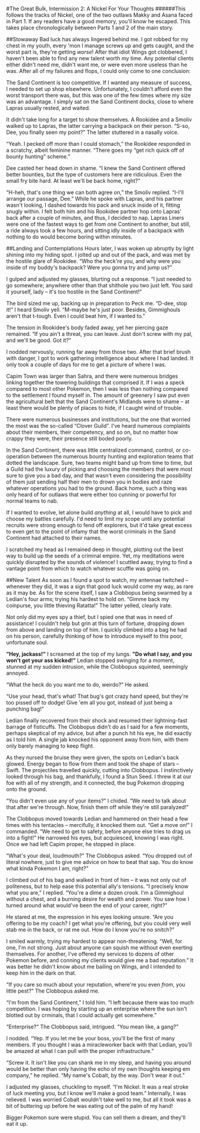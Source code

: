 #The Great Bulk, Intermission 2: A Nickel For Your Thoughts
######This follows the tracks of Nickel, one of the two outlaws Makky and Asana faced in Part 1. If any readers have a good memory, you'll know he escaped. This takes place chronologically between Parts 1 and 2 of the main story.

##Stowaway
Bad luck has always lingered behind me. I got robbed for my chest in my youth, every 'mon I manage screws up and gets caught, and the worst part is, they're getting *worse*! After that idiot Wings got clobbered, I haven't been able to find any new talent worth my time. Any potential clients either didn't need me, didn't want me, or were even more useless than he was. After all of my failures and flops, I could only come to one conclusion:

The Sand Continent is too competitive. If I wanted any measure of success, I needed to set up shop elsewhere. Unfortunately, I couldn't afford even the worst transport there was, but this was one of the few times where my size was an advantage. I simply sat on the Sand Continent docks, close to where Lapras usually rested, and waited.

It didn't take long for a target to show themselves. A Rookidee and a Smoliv walked up to Lapras, the latter carrying a backpack on their person. “S-so, Dee, you finally seen my point?” The latter stuttered in a nasally voice.

“Yeah. I pecked off more than I could stomach,” the Rookidee responded in a scratchy, albeit feminine manner. “There goes my “get rich quick off of bounty hunting” scheme.” 

Dee casted her head down in shame. “I knew the Sand Continent offered better bounties, but the type of customers here are ridiculous. Even the small fry bite hard. At least we'll be back home, right?”

“H-heh, that's one thing we can both agree on,” the Smoliv replied. “I-I'll arrange our passage, Dee.” While he spoke with Lapras, and his partner wasn't looking, I dashed towards his pack and snuck inside of it, fitting snugly within. I felt both him and his Rookidee partner hop onto Lapras' back after a couple of minutes, and thus, I decided to nap. Lapras Liners were one of the fastest ways to get from one Continent to another, but still, a ride always took a few hours, and sitting idly inside of a backpack with nothing to do would become boring within minutes.

##Landing and Contemplations
Hours later, I was woken up abruptly by light shining into my hiding spot. I jolted up and out of the pack, and was met by the hostile glare of Rookidee. “Who the heck're you, and why were you inside of my buddy's backpack? Were you gonna try and jump us?”

I gulped and adjusted my glasses, blurting out a response. “I just needed to go somewhere; anywhere other than that shithole you two just left. You said it yourself, lady – it's too hostile in the Sand Continent!”

The bird sized me up, backing up in preparation to Peck me. “D-dee, stop it!” I heard Smoliv yell. “M-maybe he's just poor. Besides, Gimmighouls aren't that t-tough. Even I could beat him, if I wanted to.”

The tension in Rookidee's body faded away, yet her piercing gaze remained. “If you ain't a threat, you can leave. Just don't screw with my pal, and we'll be good. Got it?”

I nodded nervously, running far away from those two. After that brief brush with danger, I got to work gathering intelligence about where I had landed. It only took a couple of days for me to get a picture of where I was.

Capim Town was larger than Sahra, and there were numerous bridges linking together the towering buildings that comprised it. If I was a speck compared to most other Pokemon, then I was less than nothing compared to the settlement I found myself in. The amount of greenery I saw put even the agricultural belt that the Sand Continent's Midlands were to shame – at least there would be plenty of places to hide, if I caught wind of trouble.

There were numerous businesses and institutions, but the one that worried the most was the so-called “Clover Guild”. I've heard numerous complaints about their members, their competency, and so on, but no matter how crappy they were, their presence still boded poorly.

In the Sand Continent, there was little centralized command, control, or co-operation between the numerous bounty hunting and exploration teams that dotted the landscape. Sure, two teams might band up from time to time, but a Guild had the luxury of picking and choosing the members that were most sure to give you a bad day, and that wasn't even considering the possibility of them just sending half their men to drown you in bodies and raze whatever operations you had to the ground. Back home, such a thing was only heard of for outlaws that were either too cunning or powerful for normal teams to nab.

If I wanted to evolve, let alone build *anything* at all, I would have to pick and choose my battles carefully. I'd need to limit my scope until any potential recruits were strong enough to fend off explorers, but it'd take great excess to even get to the point of infamy that the worst criminals in the Sand Continent had attached to their names.

I scratched my head as I remained deep in thought, plotting out the best way to build up the seeds of a criminal empire. Yet, my meditations were quickly disrupted by the sounds of violence! I scuttled away, trying to find a vantage point from which to watch whatever scuffle was going on.

##New Talent
As soon as I found a spot to watch, my antennae twitched – whenever they did, it was a sign that good luck would come my way, as rare as it may be. As for the scene itself, I saw a Clobbopus being swarmed by a Ledian's four arms; trying his hardest to hold on. “Gimme back my coinpurse, you little thieving Ratatta!” The latter yelled, clearly irate.

Not only did my eyes spy a thief, but I spied one that was in need of assistance! I couldn't help but grin at this turn of fortune, dropping down from above and landing on top of him. I quickly climbed into a bag he had on his person, carefully thinking of how to introduce myself to this poor, unfortunate soul.

**”Hey, jackass!”** I screamed at the top of my lungs. **"Do what I say, and you won't get your ass kicked!”** Ledian stopped swinging for a moment, stunned at my sudden intrusion, while the Clobbopus squinted, seemingly annoyed.

“What the heck do you want me to do, weirdo?” He asked.

“Use your head, that's what! That bug's got crazy hand speed, but they're too pissed off to dodge! Give 'em all you got, instead of just being a punching bag!”

Ledian finally recovered from their shock and resumed their lightning-fast barrage of fisticuffs. The Clobbopus didn't do as I said for a few moments, perhaps skeptical of my advice, but after a punch hit his eye, he did exactly as I told him. A single jab knocked his opponent away from him, with them only barely managing to keep flight.

As they nursed the bruise they were given, the spots on Ledian's back glowed. Energy began to flow from them and took the shape of stars – Swift. The projectiles travelled quickly, cutting into Clobbopus. I instinctively looked through his bag, and thankfully, I found a Stun Seed. I threw it at our foe with all of my strength, and it connected, the bug Pokemon dropping onto the ground.

“You didn't even use any of your items?” I chided. “We need to talk about that after we're through. Now, finish them off while they're still paralyzed!”

The Clobbopus moved towards Ledian and hammered on their head a few times with his tentacles – mercifully, it knocked them out. “Get a move on!” I commanded. “We need to get to safety, before anyone else tries to drag us into a fight!” He narrowed his eyes, but acquiesced, knowing I was right. Once we had left Capim proper, he stopped in place.

“What's your deal, loudmouth?” The Clobbopus asked. “You dropped out of literal nowhere, just to give me advice on how to beat that sap. You do know what kinda Pokemon I am, right?”

I climbed out of his bag and walked in front of him – it was not only out of politeness, but to help ease this potential ally's tensions. “I precisely know what you are,” I replied. “You're a dime a dozen crook. I'm a Gimmighoul without a chest, and a burning desire for wealth and power. You saw how I turned around what would've been the end of your career, right?”

He stared at me, the expression in his eyes looking unsure. “Are you offering to be my coach? I get what you're offering, but you could very well stab me in the back, or rat me out. How do I know you're no snitch?”

I smiled warmly, trying my hardest to appear non-threatening. “Well, for one, I'm not strong. Just about anyone can squish me without even exerting themselves. For another, I've offered my services to dozens of other Pokemon before, and conning my clients would give me a bad reputation.” It was better he didn't know about me bailing on Wings, and I intended to keep him in the dark on that.

“If you care so much about your reputation, where're you even *from*, you little pest?” The Clobbopus asked me.

“I'm from the Sand Continent,” I told him. “I left because there was too much competition. I was hoping by starting up an enterprise where the sun isn't blotted out by crminals, that I could actually get somewhere.”

“Enterprise?” The Clobbopus said, intrigued. “You mean like, a gang?”

I nodded. “Yep. If you let me be your boss, you'll be the first of many members. If you thought I was a miracleworker back with that Ledian, you'll be amazed at what I can pull with the proper infrastructure.”

“Screw it. It isn't like you can shank me in my sleep, and having you around would be better than only having the echo of my own thoughts keeping em company,” he replied. “My name's Cobalt, by the way. Don't wear it out.”

I adjusted my glasses, chuckling to myself. “I'm Nickel. It was a real stroke of luck meeting you, but I know we'll make a good team.” Internally, I was relieved. I was worried Cobalt wouldn't take well to me, but all it took was a bit of buttering up before he was eating out of the palm of my hand!

Bigger Pokemon sure were stupid. You can sell them a dream, and they'll eat it up.